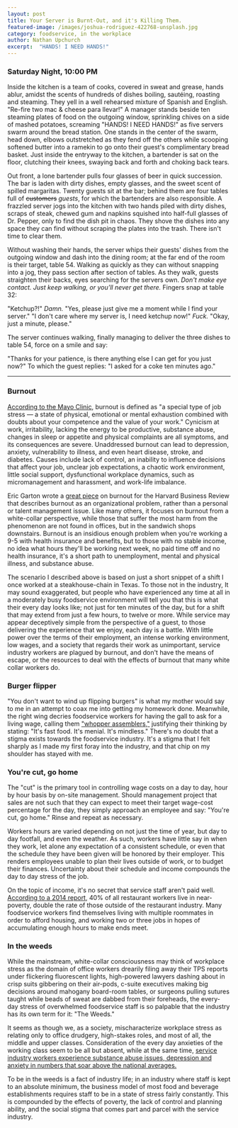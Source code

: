 ```yaml
---
layout: post
title: Your Server is Burnt-Out, and it's Killing Them.
featured-image: /images/joshua-rodriguez-422768-unsplash.jpg
category: foodservice, in the workplace
author: Nathan Upchurch
excerpt:  "HANDS! I NEED HANDS!"
---
```

### Saturday Night, 10:00 PM

Inside the kitchen is a team of cooks, covered in sweat and grease, hands ablur, amidst the scents of hundreds of dishes boiling, sautéing, roasting and steaming. They yell in a well rehearsed mixture of Spanish and English. "Re-fire two mac & cheese para llevar!"  A manager stands beside ten steaming plates of food on the outgoing window, sprinkling chives on a side of mashed potatoes, screaming "HANDS! I NEED HANDS!" as five servers swarm around the bread station. One stands in the center of the swarm, head down, elbows outstretched as they fend off the others while scooping softened butter into a ramekin to go onto their guest's complimentary bread basket. Just inside the entryway to the kitchen, a bartender is sat on the floor, clutching their knees, swaying back and forth and choking back tears. 

Out front, a lone bartender pulls four glasses of beer in quick succession. The bar is laden with dirty dishes, empty glasses, and the sweet scent of spilled margaritas. Twenty guests sit at the bar; behind them are four tables full of ~~customers~~ *guests*, for which the bartenders are also responsible. A frazzled server jogs into the kitchen with two hands piled with dirty dishes, scraps of steak, chewed gum and napkins squished into half-full glasses of Dr. Pepper, only to find the dish pit in chaos. They shove the dishes into any space they can find without scraping the plates into the trash. There isn't time to clear them. 

Without washing their hands, the server whips their guests' dishes from the outgoing window and dash into the dining room; at the far end of the room is their target, table 54. Walking as quickly as they can without snapping into a jog, they pass section after section of tables. As they walk, guests straighten their backs, eyes searching for the servers own. *Don't make eye contact. Just keep walking, or you'll never get there.* Fingers snap at table 32:

"Ketchup?!" 
*Damn.*
"Yes, please just give me a moment while I find your server."
"I don't care where my server is, I need ketchup now!"
*Fuck.*
"Okay, just a minute, please."

The server continues walking, finally managing to deliver the three dishes to table 54, force on a smile and say: 

"Thanks for your patience, is there anything else I can get for you just now?" To which the guest replies: "I asked for a coke ten minutes ago."

---

### Burnout

[According to the Mayo Clinic](https://www.mayoclinic.org/healthy-lifestyle/adult-health/in-depth/burnout/art-20046642), burnout is defined as "a special type of job stress — a state of physical, emotional or mental exhaustion combined with doubts about your competence and the value of your work." Cynicism at work, irritability, lacking the energy to be productive, substance abuse, changes in sleep or appetite and physical complaints are all symptoms, and its consequences are severe. Unaddressed burnout can lead to  depression, anxiety, vulnerability to illness, and even heart disease, stroke, and diabetes. Causes include lack of control, an inability to influence decisions that affect your job, unclear job expectations, a chaotic work environment, little social support, dysfunctional workplace dynamics, such as micromanagement and harassment, and work-life imbalance. 

Eric Garton wrote a [great piece](https://hbr.org/2017/04/employee-burnout-is-a-problem-with-the-company-not-the-person) on burnout for the Harvard Business Review that describes burnout as an organizational problem, rather than a personal or talent management issue. Like many others, it focuses on burnout from a white-collar perspective, while those that suffer the most harm from the phenomenon are not found in offices, but in the sandwich shops downstairs. Burnout is an insidious enough problem when you're working a 9-5 with health insurance and benefits, but to those with no stable income, no idea what hours they'll be working next week, no paid time off and no health insurance, it's a short path to unemployment, mental and physical illness, and substance abuse.

The scenario I described above is based on just a short snippet of a shift I once worked at a steakhouse-chain in Texas. To those not in the industry, It may sound exaggerated, but people who have experienced any time at all in a moderately busy foodservice environment will tell you that this is what their every day looks like; not just for ten minutes of the day, but for a shift that may extend from just a few hours, to twelve or more. While service may appear deceptively simple from the perspective of a guest, to those delivering the experience that we enjoy, each day is a battle. With little power over the terms of their employment, an intense working environment, low wages, and a society that regards their work as unimportant, service industry workers are plagued by burnout, and don't have the means of escape, or the resources to deal with the effects of burnout that many white collar workers do.

### Burger flipper

"You don't want to wind up flipping burgers" is what my mother would say to me in an attempt to coax me into getting my homework done. Meanwhile, the right wing decries foodservice workers for having the gall to ask for a living wage, calling them ["whopper assemblers,"](https://www.theblaze.com/contributions/fast-food-workers-you-dont-deserve-15-an-hour-to-flip-burgers-and-thats-ok)  justifying their thinking by stating: "It's fast food. It's menial. It's mindless." There's no doubt that a stigma exists towards the foodservice industry. It's a stigma that I felt sharply as I made my first foray into the industry, and that chip on my shoulder has stayed with me. 

### You're cut, go home

The "cut" is the primary tool in controlling wage costs on a day to day, hour by hour basis by on-site management. Should management project that sales are not such that they can expect to meet their target wage-cost percentage for the day, they simply approach an employee and say: "You're cut, go home." Rinse and repeat as necessary.

Workers hours are varied depending on not just the time of year, but day to day footfall, and even the weather. As such, workers have little say in when they work, let alone any expectation of a consistent schedule, or even that the schedule they have been given will be honored by their employer. This renders employees unable to plan their lives outside of work, or to budget their finances. Uncertainty about their schedule and income compounds the day to day stress of the job. 

On the topic of income, it's no secret that service staff aren't paid well. [According to a 2014 report](https://www.epi.org/publication/restaurant-workers/), 40% of all restaurant workers live in near-poverty, double the rate of those outside of the restaurant industry.  Many foodservice workers find themselves living with multiple roommates in order to afford housing, and working two or three jobs in hopes of accumulating enough hours to make ends meet. 



### In the weeds

While the mainstream, white-collar consciousness may think of workplace stress as the domain of office workers drearily filing away their TPS reports under flickering fluorescent lights, high-powered lawyers dashing about in crisp suits gibbering on their air-pods, c-suite executives making big decisions around mahogany board-room tables, or surgeons pulling sutures taught while beads of sweat are dabbed from their foreheads, the every-day stress of overwhelmed foodservice staff is so palpable that the industry has its own term for it: "The Weeds."

It seems as though we, as a society, mischaracterize workplace stress as relating only to office drudgery, high-stakes roles, and most of all, the middle and upper classes. Consideration of the every day anxieties of the working class seem to be all but absent, while at the same time, [service industry workers experience substance abuse issues, depression and anxiety in numbers that soar above the national averages.](https://sprudge.com/health-series-part-iii-118876.html) 

To be in the weeds is a fact of industry life; in an industry where staff is kept to an absolute minimum, the business model of most food and beverage establishments requires staff to be in a state of stress fairly constantly. This is compounded by the effects of poverty, the lack of control and planning ability, and the social stigma that comes part and parcel with the service industry. 